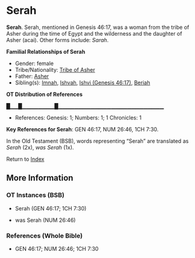 # Serah
**Serah**. 
Serah, mentioned in Genesis 46:17, was a woman from the tribe of Asher during the time of Egypt and the wilderness and the daughter of Asher (acai). 
Other forms include: 
*Sarah*. 




**Familial Relationships of Serah**


* Gender: female
* Tribe/Nationality: [Tribe of Asher](../../../groups/md/acai/Asher.md)
* Father: [Asher](Asher.md)
* Sibling(s): [Imnah](Imnah.md), [Ishvah](Ishvah.md), [Ishvi (Genesis 46:17)](Ishvi.2.md), [Beriah](Beriah.md)


**OT Distribution of References**

█▁▁█▁▁▁▁▁▁▁▁█▁▁▁▁▁▁▁▁▁▁▁▁▁▁▁▁▁▁▁▁▁▁▁▁▁▁
* References: Genesis: 1; Numbers: 1; 1 Chronicles: 1



**Key References for Serah**: 
GEN 46:17, NUM 26:46, 1CH 7:30. 


In the Old Testament (BSB), words representing “Serah” are translated as 
*Serah* (2x), *was Serah* (1x). 




Return to [Index](00-Index.md)

## More Information

### OT Instances (BSB)

* Serah (GEN 46:17; 1CH 7:30)

* was Serah (NUM 26:46)



### References (Whole Bible)

* GEN 46:17; NUM 26:46; 1CH 7:30



